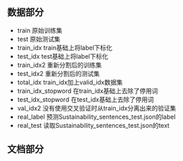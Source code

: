 ##  数据部分
- train 原始训练集
- test 原始测试集
- train_idx train基础上将label下标化
- test_idx test基础上将label下标化
- train_idx2 重新分割后的训练集
- test_idx2 重新分割后的测试集
- total_idx train_idx加上valid_idx数据集
- train_idx_stopword 在train_idx基础上去除了停用词
- test_idx_stopword 在test_idx基础上去除了停用词
- val_idx2 没有使用交叉验证时从train_idx分离出来的验证集
- real_label 预测Sustainability_sentences_test.json的label
- real_test 读取Sustainability_sentences_test.json的text

## 文档部分
